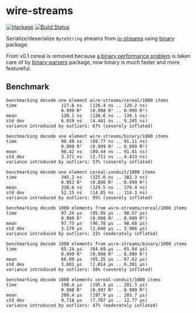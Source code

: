 wire-streams 
==============

[![Hackage](https://img.shields.io/hackage/v/wire-streams.svg?style=flat)](http://hackage.haskell.org/package/wire-streams)
[![Build Status](https://travis-ci.org/winterland1989/wire-streams.svg)](https://travis-ci.org/winterland1989/wire-streams)

Serialize/deserialize `ByteString` streams from [io-streams](http://hackage.haskell.org/package/io-streams) using [binary](http://hackage.haskell.org/package/binary) package.

From v0.1 cereal is removed because [a binary performance problem](https://github.com/winterland1989/binary-parsers/blob/master/Data/Binary/Parser.hs#L187) is taken care of by [binary-parsers](https://github.com/winterland1989/binary-parsers) package, now binary is much faster and more featureful.

Benchmark
---------

```
benchmarking decode one element wire-streams/cereal/1000 items
time                 127.6 ns   (126.4 ns .. 129.2 ns)
                     0.999 R²   (0.998 R² .. 0.999 R²)
mean                 128.1 ns   (126.6 ns .. 130.1 ns)
std dev              6.019 ns   (4.441 ns .. 9.245 ns)
variance introduced by outliers: 67% (severely inflated)

benchmarking decode one element wire-streams/binary/1000 items
time                 90.49 ns   (89.77 ns .. 91.11 ns)
                     0.999 R²   (0.999 R² .. 0.999 R²)
mean                 90.42 ns   (89.44 ns .. 91.41 ns)
std dev              3.371 ns   (2.711 ns .. 4.433 ns)
variance introduced by outliers: 57% (severely inflated)

benchmarking decode one element cereal-conduit/1000 items
time                 345.2 ns   (325.0 ns .. 382.3 ns)
                     0.953 R²   (0.896 R² .. 0.999 R²)
mean                 338.6 ns   (329.5 ns .. 379.4 ns)
std dev              52.15 ns   (14.85 ns .. 114.3 ns)
variance introduced by outliers: 95% (severely inflated)

benchmarking decode 1000 elements from wire-streams/cereal/1000 items
time                 97.24 μs   (95.95 μs .. 98.57 μs)
                     0.999 R²   (0.998 R² .. 0.999 R²)
mean                 97.75 μs   (96.78 μs .. 98.68 μs)
std dev              3.170 μs   (2.640 μs .. 3.906 μs)
variance introduced by outliers: 31% (moderately inflated)

benchmarking decode 1000 elements from wire-streams/binary/1000 items
time                 65.24 μs   (64.69 μs .. 65.94 μs)
                     0.999 R²   (0.998 R² .. 0.999 R²)
mean                 66.09 μs   (65.35 μs .. 67.62 μs)
std dev              3.601 μs   (2.014 μs .. 6.391 μs)
variance introduced by outliers: 58% (severely inflated)

benchmarking decode 1000 elements cereal-conduit/1000 items
time                 198.4 μs   (195.4 μs .. 201.3 μs)
                     0.998 R²   (0.997 R² .. 0.999 R²)
mean                 200.4 μs   (197.9 μs .. 203.7 μs)
std dev              9.718 μs   (7.707 μs .. 12.77 μs)
variance introduced by outliers: 47% (moderately inflated)
```

